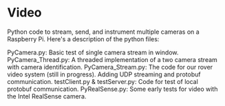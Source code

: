# Video
Python code to stream, send, and instrument multiple cameras on a Raspberry Pi. Here's a description of the python files:

PyCamera.py: Basic test of single camera stream in window.
PyCamera_Thread.py: A threaded implementation of a two camera stream with camera identification.
PyCamera_Stream.py: The code for our rover video system (still in progress). Adding UDP streaming and protobuf communication.
testClient.py & testServer.py: Code for test of local protobuf communication.
PyRealSense.py: Some early tests for video with the Intel RealSense camera.
